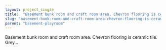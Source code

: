 ```yaml
---
layout: project_single
title:  "Basement bunk room and craft room area. Chevron flooring is ceramic tile. Grey…"
slug: "basement-bunk-room-and-craft-room-area-chevron-flooring-is-ceramic-tile-grey"
parent: "basement-playroom"
---
```

Basement bunk room and craft room area. Chevron flooring is ceramic tile. Grey…